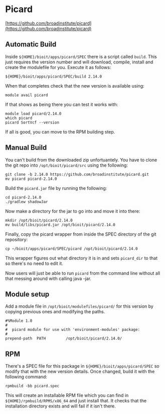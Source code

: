 # Picard

[https://github.com/broadinstitute/picard](https://github.com/broadinstitute/picard)

## Automatic Build

Inside `${HOME}/bioit/apps/picard/SPEC` there is a script called `build`. This just requires the version number and will download, compile, install and create the modulefile for you. Execute it as follows:

    ${HOME}/bioit/apps/picard/SPEC/build 2.14.0

When that completes check that the new version is available using:

    module avail picard

If that shows as being there you can test it works with:

    module load picard/2.14.0
    which picard
    picard SortVcf --version

If all is good, you can move to the RPM building step.

## Manual Build

You can't build from the downloaded zip unfortuantely. You have to clone the git repo into `/opt/bioit/picard/src` using the following:

    git clone -b 2.14.0 https://github.com/broadinstitute/picard.git
    mv picard picard-2.14.0

Build the `picard.jar` file by running the following:

    cd picard-2.14.0
    ./gradlew shadowJar

Now make a directory for the jar to go into and move it into there:

    mkdir /opt/bioit/picard/2.14.0
    mv build/libs/picard.jar /opt/bioit/picard/2.14.0

Finally, copy the picard wrapper from inside the SPEC directory of the git repository:

    cp ~/bioit/apps/picard/SPEC/picard /opt/bioit/picard/2.14.0

This wrapper figures out what directory it is in and sets `picard_dir` to that so there's no need to edit it.

Now users will just be able to run `picard` from the command line without all that messing around with calling java -jar.

## Module setup

Add a module file in `/opt/bioit/modulefiles/picard/` for this version by copying previous ones and modifying the paths.

    #%Module 1.0
    #
    #  picard module for use with 'environment-modules' package:
    #
    prepend-path  PATH         /opt/bioit/picard/2.14.0/

## RPM

There's a SPEC file for this package in `${HOME}/bioit/apps/picard/SPEC` so modify that with the new version details. Once changed, build it with the following command:

    rpmbuild -bb picard.spec

This will create an installable RPM file which you can find in `${HOME}/rpmbuild/RPMS/x86_64` and just install that. It checks that the installation directory exists and will fail if it isn't there.
